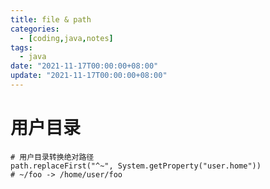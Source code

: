 ```yaml
---
title: file & path
categories: 
  - [coding,java,notes]
tags:
  - java
date: "2021-11-17T00:00:00+08:00"
update: "2021-11-17T00:00:00+08:00"
---
```


# 用户目录

```shell
# 用户目录转换绝对路径
path.replaceFirst("^~", System.getProperty("user.home"))
# ~/foo -> /home/user/foo
```


